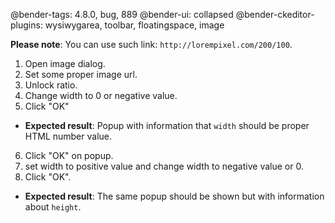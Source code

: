 @bender-tags: 4.8.0, bug, 889
@bender-ui: collapsed
@bender-ckeditor-plugins: wysiwygarea, toolbar, floatingspace, image

**Please note**: You can use such link: `http://lorempixel.com/200/100`.

1. Open image dialog.
2. Set some proper image url.
3. Unlock ratio.
4. Change width to 0 or negative value.
5. Click "OK"
  * **Expected result**: Popup with information that `width` should be proper HTML number value.
6. Click "OK" on popup.
7. set width to positive value and change width to negative value or 0.
8. Click "OK".
  * **Expected result**: The same popup should be shown but with information about `height`.

